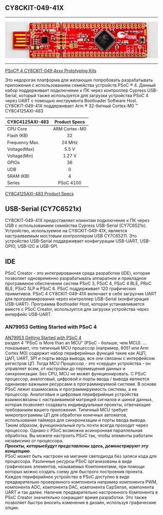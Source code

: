 ## CY8CKIT-049-41X
--------------------------------------------------

![alt-текст](https://github.com/PivnevNikolay/PSOC_CY8CKIT-049-41/blob/master/picture/001.jpg "CY8CKIT-049-41X")

--------------------------------------------------

[PSoC® 4 CY8CKIT-049 4xxx Prototyping Kits](https://www.cypress.com/documentation/development-kitsboards/psoc-4-cy8ckit-049-4xxx-prototyping-kits)

Это недорогая платформа для желающих попробовать разрабатывать приложения с использованием семейства устройств PSoC ® 4. 
Данный набор поддерживает подключение к ПК через контроллер Cypress USB-Serial, который также используется для загрузки устройства PSoC 4 через UART с помощью инструмента Bootloader Software Host. 
CY8CKIT-049-41X поддерживает Arm ® 32-битный Cortex-M0 ™ CY8C4125AXI-483


|CY8C4125AXI-483|   Product Specs    |
| ------------- |:------------------:|
| CPU Core      | ARM Cortex-M0      |
| Flash (KB)    | 32                 |
| Frequency Max.| 24 MHz             |
| Voltage(Max)  | 5.5 V              |
| Voltage(Min)  | 1.27 V             |
| GPIOs         | 36                 |
| UDB           | 0                  |
| SRAM (KB)     | 4                  |
| Series        | PSoC 4100          |


[CY8C4125AXI-483 Product Specs](https://www.cypress.com/part/cy8c4125axi-483)

## USB-Serial (CY7C6521x)
CY8CKIT-049-41X предоставляет клиентам подключение к ПК через USB с использованием семейства Cypress USB-Serial (CY7C6521x). Устройство, используемое на CY8CKIT-049-41X, является настраиваемым мостовым контроллером USB CY7C65211. Это устройство USB-Serial поддерживает конфигурации USB-UART, USB-GPIO, USB-I2C и USB-SPI.

## IDE
PSoC Creator - это интегрированная среда разработки (IDE), которая позволяет одновременно разрабатывать аппаратное и прикладное программное обеспечение систем PSoC 3, PSoC 4, PSoC 4 BLE, PRoC BLE, PSoC 5LP и PSoC 6. PSoC поддерживает 120 графических примитивов. PSoC 4 CY8CKIT-049-41X включает в себя загрузчик UART для программирования через контроллер USB-Serial (конфигурация USB-UART). Программа Bootloader Host, которая устанавливается вместе с PSoC Creator, используется для загрузки устройства через интерфейс USB-UART. 

### AN79953 Getting Started with PSoC 4
[AN79953 Getting Started with PSoC 4](https://www.cypress.com/documentation/application-notes/an79953-getting-started-psoc-4)  
раздел 4 “PSoC is More than an MCU” (PSoC - больше, чем MCU).
…показывает, что типичный MCU процессор (например, 8051 или Arm Cortex M0) содержит  набор периферийных функций такие как АЦП, ЦАП, UART, SPI и порты ввода вывода, все они связаны с интерфейсом регистров ЦП. Тогда MCU Процессор - это «сердце» устройства - он управляет всем, от настройки до перемещения данных и синхронизации. Без CPU, MCU не может функционировать.  С PSoC процессор, аналоговый, цифровой и порты ввода / вывода являются одинаково важными ресурсами в программируемой системе. В основе PSoC лежит взаимосвязь и программируемость системы, а не процессор. Аналоговые и цифровые периферийные устройства взаимосвязаны с настраиваемой матрицей сигналов и шиной данных, которая позволяет создавать индивидуальные проекты, отвечающие требованиям вашего приложения. Типичный MCU требует микропрограммы ЦП для обработки конечных автоматов, использования таймера для синхронизации и порты ввода вывода. Таким образом, функциональный путь почти всегда проходит через процессор. Однако с PSoC возможна асинхронная параллельная обработка. Вы можете настроить PSoC так, чтобы элементы работали независимо от процессора.   
**_Проекты, которыебудут представлены здесь, демонстрируют эту концепцию_**.   
PSoC может быть настроен на мигание светодиода без записи кода для процессора. Различные ресурсы PSoC организованы в виде графических элементов, называемых Компонентами, при помощи которых можно создать схему для быстрого построения проекта. Каждое периферийное устройство в PSoC доступно в виде предварительно проверенного компонента например  компонента PWM, компонента ADC, компонента DAC, компонента CapSense, компонента UART и так далее. Наличие предварительно настроенного Компонента в PSoC Creator значительно сокращает время разработки. Это также позволяет быстро вносить изменения в дизайн, используя графические опции. 





